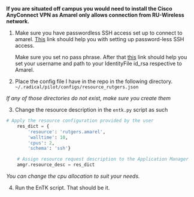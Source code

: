 **If you are situated off campus you would need to install the Cisco AnyConnect VPN as Amarel only allows connection from RU-Wireless network.**

1. Make sure you have passwordless SSH access set up to connect to amarel.
 [This]( https://www.tecmint.com/ssh-passwordless-login-using-ssh-keygen-in-5-easy-steps/) link should help you with setting up password-less SSH access.
 
   Make sure you set no pass phrase. After that [this](https://linuxize.com/post/using-the-ssh-config-file/) link should help you set your username and path to your IdentityFile id_rsa respective to Amarel.
 
2. Place the config file I have in the repo in the following directory.  
`~/.radical/pilot/configs/resource_rutgers.json`

*If any of those directories do not exist, make sure you create them*

3. Change the resource description in the `entk.py` script as such
```python
# Apply the resource configuration provided by the user
    res_dict = {
        'resource': 'rutgers.amarel',
        'walltime': 10,
        'cpus': 2,
        'schema': 'ssh'}

    # Assign resource request description to the Application Manager
    amgr.resource_desc = res_dict
```
*You can change the cpu allocation to suit your needs.*

4. Run the EnTK script. That should be it.
